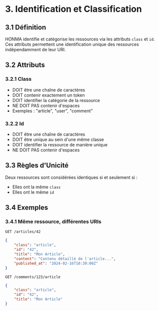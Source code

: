 # 3. Identification et Classification

## 3.1 Définition

HONMA identifie et catégorise les ressources via les attributs `class` et `id`. Ces attributs permettent une identification unique des ressources indépendamment de leur URI.

## 3.2 Attributs

### 3.2.1 Class

- DOIT être une chaîne de caractères
- DOIT contenir exactement un token
- DOIT identifier la catégorie de la ressource
- NE DOIT PAS contenir d'espaces
- Exemples : "article", "user", "comment"

### 3.2.2 Id

- DOIT être une chaîne de caractères
- DOIT être unique au sein d'une même classe
- DOIT identifier la ressource de manière unique
- NE DOIT PAS contenir d'espaces

## 3.3 Règles d'Unicité

Deux ressources sont considérées identiques si et seulement si :
- Elles ont la même `class`
- Elles ont le même `id`

## 3.4 Exemples

### 3.4.1 Même ressource, différentes URIs

```http
GET /articles/42
```

```json
{
    "class": "article",
    "id": "42",
    "title": "Mon Article",
    "content": "Contenu détaillé de l'article...",
    "published_at": "2024-02-16T10:30:00Z"
}
```

```http
GET /comments/123/article
```

```json
{
    "class": "article",
    "id": "42",
    "title": "Mon Article"
}
```
